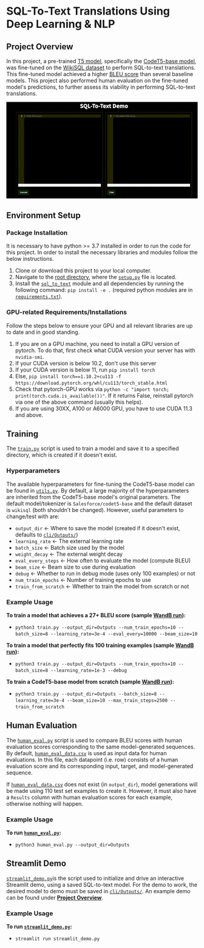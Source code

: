 # SQL-To-Text Translations Using Deep Learning & NLP

## Project Overview

In this project, a pre-trained [T5 model](https://arxiv.org/pdf/1910.10683.pdf), specifically the [CodeT5-base model](https://arxiv.org/pdf/2109.00859.pdf), was fine-tuned on the [WikiSQL dataset](https://github.com/salesforce/WikiSQL) to perform SQL-to-text translations. This fine-tuned model achieved a higher [BLEU score](https://aclanthology.org/P02-1040.pdf) than several baseline models. This project also performed human evaluation on the fine-tuned model's predictions, to further assess its viability in performing SQL-to-text translations.

![SQL-to-text demo](https://raw.githubusercontent.com/lewisc4/SQL-To-Text/main/SQL-to-text%20Demo.gif)


## Environment Setup

### Package Installation
It is necessary to have python >= 3.7 installed in order to run the code for this project. In order to install the necessary libraries and modules follow the below instructions.

1. Clone or download this project to your local computer.
2. Navigate to the [root directory](https://github.com/lewisc4/SQL-To-Text), where the [`setup.py`](/setup.py) file is located.
3. Install the [`sql_to_text`](/sql_to_text) module and all dependencies by running the following command: `pip install -e .` (required python modules are in [`requirements.txt`](/requirements.txt)).

### GPU-related Requirements/Installations
Follow the steps below to ensure your GPU and all relevant libraries are up to date and in good standing.

1. If you are on a GPU machine, you need to install a GPU version of pytorch. To do that, first check what CUDA version your server has with `nvidia-smi`.
2. If your CUDA version is below 10.2, don't use this server
3. If your CUDA version is below 11, run `pip install torch`
4. Else, `pip install torch==1.10.2+cu113 -f https://download.pytorch.org/whl/cu113/torch_stable.html`
5. Check that pytorch-GPU works via `python -c "import torch; print(torch.cuda.is_available())"`. If it returns False, reinstall pytorch via one of the above command (usually this helps).
6. If you are using 30XX, A100 or A6000 GPU, you have to use CUDA 11.3 and above.


## Training
The [`train.py`](/cli/train.py) script is used to train a model and save it to a specified directory, which is created if it doesn't exist.

### Hyperparameters
The available hyperparameters for fine-tuning the CodeT5-base model can be found in [`utils.py`](/sql_to_text/utils.py). By default, a large majority of the hyperparameters are inherited from the CodeT5-base model's original parameters. The default model/tokenizer is `Salesforce/codet5-base` and the default dataset is `wikisql` (both shouldn't be changed). However, useful parameters to change/test with are:

* `output_dir` <- Where to save the model (created if it doesn't exist, defaults to [`cli/Outputs/`](/cli/Outputs))
* `learning_rate` <- The external learning rate
* `batch_size` <- Batch size used by the model
* `weight_decay` <- The external weight decay
* `eval_every_steps` <- How often to evaluate the model (compute BLEU)
* `beam_size` <- Beam size to use during evaluation
* `debug` <- Whether to run in debug mode (uses only 100 examples) or not
* `num_train_epochs` <- Number of training epochs to use
* `train_from_scratch` <- Whether to train the model from scratch or not

### Example Usage
**To train a model that achieves a 27+ BLEU score (sample [WandB run](https://wandb.ai/clewis7744/sql_to_text/runs/3exrerr3)):**
- `python3 train.py --output_dir=Outputs --num_train_epochs=10 --batch_size=8 --learning_rate=3e-4 --eval_every=10000 --beam_size=10`

**To train a model that perfectly fits 100 training examples (sample [WandB run](https://wandb.ai/clewis7744/sql_to_text/runs/2wdqcorw)):**
- `python3 train.py --output_dir=Outputs --num_train_epochs=10 --batch_size=8 --learning_rate=1e-3 --debug`

**To train a CodeT5-base model from scratch (sample [WandB run](https://wandb.ai/clewis7744/sql_to_text/runs/35f2sys4)):**
- `python3 train.py --output_dir=Outputs --batch_size=8 --learning_rate=3e-4 --beam_size=10 --max_train_steps=2500 --train_from_scratch`


## Human Evaluation

The [`human_eval.py`](/cli/human_eval.py) script is used to compare BLEU scores with human evaluation scores corresponding to the same model-generated sequences. By default, [`human_eval_data.csv`](/cli/Outputs/human_eval_data.csv) is used as input data for human evaluations. In this file, each datapoint (i.e. row) consists of a human evaluation score and its corresponding input, target, and model-generated sequence.

If [`human_eval_data.csv`](/cli/Outputs/human_eval_data.csv) does not exist (in `output_dir`), model generations will be made using 110 test set examples to create it. However, it must also have a `Results` column with human evaluation scores for each example, otherwise nothing will happen.

### Example Usage
**To run [`human_eval.py`](/cli/human_eval.py):**
- `python3 human_eval.py --output_dir=Outputs`


## Streamlit Demo

[`streamlit_demo.py`](/cli/streamlit_demo.py)is the script used to initialize and drive an interactive Streamlit demo, using a saved SQL-to-text model. For the demo to work, the desired model to demo must be saved in [`cli/Outputs/`](/cli/Outputs). An example demo can be found under **[Project Overview](https://github.com/lewisc4/SQL-To-Text/blob/main/README.md#project-overview)**. 

### Example Usage
**To run [`streamlit_demo.py`](/cli/streamlit_demo.py):**
- `streamlit run streamlit_demo.py`

